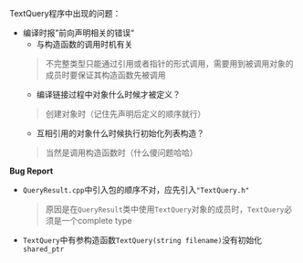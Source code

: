 TextQuery程序中出现的问题：
- 编译时报”前向声明相关的错误“
  - 与构造函数的调用时机有关
  > 不完整类型只能通过引用或者指针的形式调用，需要用到被调用对象的成员时要保证其构造函数先被调用
  - 编译链接过程中对象什么时候才被定义？
  > 创建对象时（记住先声明后定义的顺序就行）
  - 互相引用的对象什么时候执行初始化列表构造？
  > 当然是调用构造函数时（什么傻问题哈哈）


**Bug Report**
- `QueryResult.cpp`中引入包的顺序不对，应先引入`"TextQuery.h"`
  > 原因是在`QueryResult`类中使用`TextQuery`对象的成员时，`TextQuery`必须是一个complete type

- `TextQuery`中有参构造函数`TextQuery(string filename)`没有初始化`shared_ptr`